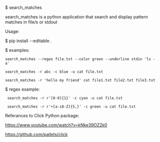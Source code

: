 $ search_matches

  search_matches is a python application that search
  and display pattern matches in file/s or stdout

Usage:

  $ pip install --editable .
  
  $ examples:
  
    search_matches --regex file.txt --color green --underline stdin 'ls -a'
    
    search_matches -r abc -c blue -u cat file.txt
    
    search_matches -r 'hello my friend' cat file1.txt file2.txt file3.txt
    
   $ regex example:
   
     search_matches -r r'[0-9]{1}' -c cyan -u cat file.txt
     
     search_matches -r r'+[a-zA-Z]{5,}' -c green -u cat file.txt
    
    
  
Referances to Click Python package:

  https://www.youtube.com/watch?v=kNke39OZ2k0

  https://github.com/pallets/click
